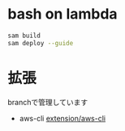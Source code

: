 # bash on lambda

```bash
sam build
sam deploy --guide
```

# 拡張

branchで管理しています

- aws-cli [extension/aws-cli](https://github.com/sun-yryr/bash-on-lambda/tree/extension/aws-cli)
